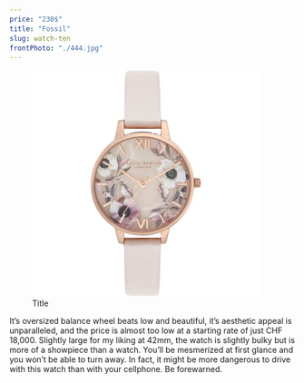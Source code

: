 ```yaml
---
price: "230$"
title: "Fossil"
slug: watch-ten
frontPhoto: "./444.jpg"
---
```


<!-- markdownlint-disable MD033 -->


<figure class="figure">
    <img src="./444.jpg" alt="Title"/>
    <figcaption class="figure__caption">Title</figcaption>
</figure>


It’s oversized balance wheel beats low and beautiful, it’s aesthetic appeal is unparalleled, and the price is almost too low at a starting rate of just CHF 18,000. Slightly large for my liking at 42mm, the watch is slightly bulky but is more of a showpiece than a watch. You’ll be mesmerized at first glance and you won’t be able to turn away. In fact, it might be more dangerous to drive with this watch than with your cellphone. Be forewarned.